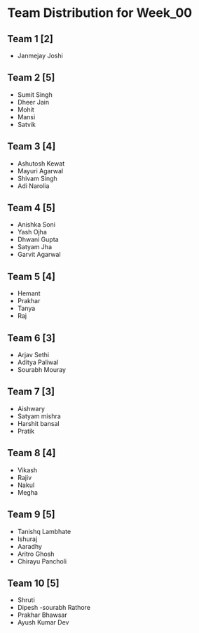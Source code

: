 # Team Distribution for Week_00

## Team 1 [2]

- Janmejay Joshi


## Team 2 [5]

- Sumit Singh
- Dheer Jain
- Mohit
- Mansi
- Satvik

## Team 3 [4]

- Ashutosh Kewat
- Mayuri Agarwal
- Shivam Singh
- Adi Narolia

## Team 4 [5]

- Anishka Soni
- Yash Ojha
- Dhwani Gupta
- Satyam Jha
- Garvit Agarwal

## Team 5 [4]

- Hemant
- Prakhar
- Tanya
- Raj

## Team 6 [3]

- Arjav Sethi
- Aditya Paliwal
- Sourabh Mouray

## Team 7 [3]

- Aishwary
- Satyam mishra
- Harshit bansal
- Pratik

## Team 8 [4]

- Vikash
- Rajiv
- Nakul
- Megha

## Team 9 [5]

- Tanishq Lambhate
- Ishuraj
- Aaradhy
- Aritro Ghosh
- Chirayu Pancholi

## Team 10 [5]

- Shruti
- Dipesh
-sourabh Rathore 
- Prakhar Bhawsar
- Ayush Kumar Dev

